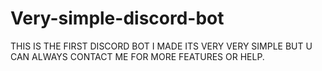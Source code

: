 # Very-simple-discord-bot
THIS IS THE FIRST DISCORD BOT I MADE ITS VERY VERY SIMPLE BUT U CAN ALWAYS CONTACT ME FOR MORE FEATURES OR HELP.
